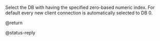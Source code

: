 

Select the DB with having the specified zero-based numeric index.
For default every new client connection is automatically selected
to DB 0.

@return

@status-reply
